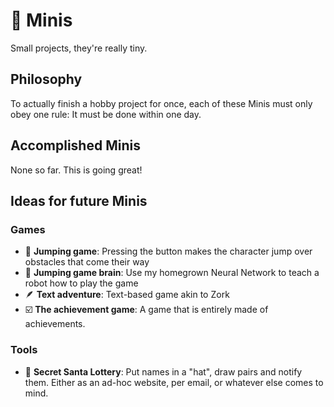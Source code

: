 # 🚗 Minis
Small projects, they're really tiny.

## Philosophy

To actually finish a hobby project for once, each of these Minis must only obey one rule: It must be done within one day.

## Accomplished Minis

None so far. This is going great!

## Ideas for future Minis

### Games

- 🐎 **Jumping game**: Pressing the button makes the character jump over obstacles that come their way
- 🏇 **Jumping game brain**: Use my homegrown Neural Network to teach a robot how to play the game
- 🪶 **Text adventure**: Text-based game akin to Zork
- ☑️ **The achievement game**: A game that is entirely made of achievements.

### Tools

- 🎅 **Secret Santa Lottery**: Put names in a "hat", draw pairs and notify them. Either as an ad-hoc website, per email, or whatever else comes to mind.
